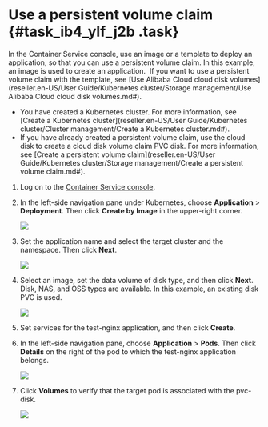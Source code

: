 # Use a persistent volume claim {#task_ib4_ylf_j2b .task}

In the Container Service console, use an image or a template to deploy an application, so that you can use a persistent volume claim. In this example, an image is used to create an application.  If you want to use a persistent volume claim with the template, see [Use Alibaba Cloud cloud disk volumes](reseller.en-US/User Guide/Kubernetes cluster/Storage management/Use Alibaba Cloud cloud disk volumes.md#).

-   You have created a Kubernetes cluster. For more information, see [Create a Kubernetes cluster](reseller.en-US/User Guide/Kubernetes cluster/Cluster management/Create a Kubernetes cluster.md#). 
-   If you have already created a persistent volume claim, use the cloud disk to create a cloud disk volume claim PVC disk. For more information, see [Create a persistent volume claim](reseller.en-US/User Guide/Kubernetes cluster/Storage management/Create a persistent volume claim.md#).

1.  Log on to the [Container Service console](https://partners-intl.console.aliyun.com/#/cs). 
2.  In the left-side navigation pane under Kubernetes, choose **Application** \> **Deployment**. Then click **Create by Image** in the upper-right corner. 

    ![](http://static-aliyun-doc.oss-cn-hangzhou.aliyuncs.com/assets/img/16692/155116172110727_en-US.png)

3.  Set the application name and select the target cluster and the namespace. Then click **Next**.  

    ![](http://static-aliyun-doc.oss-cn-hangzhou.aliyuncs.com/assets/img/15370/15511617216754_en-US.png)

4.  Select an image, set the data volume of disk type, and then click **Next**. Disk, NAS, and OSS types are available. In this example, an existing disk PVC is used. 

    ![](http://static-aliyun-doc.oss-cn-hangzhou.aliyuncs.com/assets/img/15370/15511617216755_en-US.png)

5.  Set services for the test-nginx application, and then click **Create**. 
6.  In the left-side navigation pane, choose **Application** \> **Pods**. Then click **Details** on the right of the pod to which the test-nginx application belongs. 

    ![](http://static-aliyun-doc.oss-cn-hangzhou.aliyuncs.com/assets/img/15370/15511617216759_en-US.png)

7.  Click **Volumes** to verify that the target pod is associated with the pvc-disk. 

    ![](http://static-aliyun-doc.oss-cn-hangzhou.aliyuncs.com/assets/img/15370/15511617216761_en-US.png)


